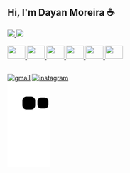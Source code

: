 ## Hi, I'm Dayan Moreira ☕
<!-- <img height="180em" src="https://github-readme-stats.vercel.app/api?username=dayanmoreira&show_icons=true&theme=dracula&include_all_commits=true&count_private=true"/>
  <img height="180em" src="https://github-readme-stats.vercel.app/api/top-langs/?dayanmoreira&layout=compact&langs_count=7&theme=dracula"/> -->

<!--.
- 🔭 I’m currently working on ...
- 🌱 I’m currently learning Java, Spring boot
- 👯 I’m looking to collaborate on ...
- 🤔 I’m looking for help with ...
- 💬 Ask me about ...
- 📫 How to reach me: ...
- 😄 Pronouns: ...
- ⚡ Fun fact: ...
-->
<div>
  <a href="https://github.com/dayanmoreira"</a>
  <img height="180em" src="https://github-readme-stats.vercel.app/api?username=dayanmoreira&show_icons=true&text_color=ffffff&include_all_commits=true&title_color=ffffff&icon_color=ffffff&bg_color=DEG,0f2027,203a43,2c5364&count_private=true">
  <img height="180em" src="https://github-readme-stats.vercel.app/api/top-langs/?username=dayanmoreira&text_color=ffffff&title_color=ffffff&bg_color=DEG,0f2027,203a43,2c5364&layout=compact">
</div>

<div style=display:inline_block><br>
  <img height=30px width=40px src="https://cdn.jsdelivr.net/gh/devicons/devicon/icons/html5/html5-plain-wordmark.svg"/>
  <img height=30px width=40px src="https://cdn.jsdelivr.net/gh/devicons/devicon/icons/css3/css3-plain-wordmark.svg"/>
  <img height=30px width=40px src="https://cdn.jsdelivr.net/gh/devicons/devicon/icons/bootstrap/bootstrap-original-wordmark.svg"/>
  <img height=30px width=40px src="https://cdn.jsdelivr.net/gh/devicons/devicon/icons/javascript/javascript-plain.svg"/>
  <img height=30px width=40px src="https://cdn.jsdelivr.net/gh/devicons/devicon/icons/java/java-original-wordmark.svg"/>
  <img height=30px width=40px src="https://cdn.jsdelivr.net/gh/devicons/devicon/icons/spring/spring-original.svg"/>
  <!--<img height=30px width=40px src="https://cdn.jsdelivr.net/gh/devicons/devicon/icons/gradle/gradle-plain-wordmark.svg"/>
  <img height=30px width=40px src="https://cdn.jsdelivr.net/gh/devicons/devicon/icons/kotlin/kotlin-original-wordmark.svg"/>
  <img height=30px width=40px src="https://cdn.jsdelivr.net/gh/devicons/devicon/icons/postgresql/postgresql-original-wordmark.svg" />
  <img height=30px width=40px src="https://cdn.jsdelivr.net/gh/devicons/devicon/icons/mysql/mysql-original-wordmark.svg"/>
  <img height=30px width=40px src="https://cdn.jsdelivr.net/gh/devicons/devicon/icons/docker/docker-original-wordmark.svg"/>-->
  
</div>

##

<div>
  <a href="#" target="blank"><img align="center" alt="gmail" src="https://img.shields.io/badge/Gmail-D14836?style=for-the-badge&logo=gmail&logoColor=white"</a>
  <a href="https://www.instagram.com/dayanmoreira25" target="blank"><img align="center" alt="instagram" src="https://img.shields.io/badge/Instagram-E4405F?style=for-the-badge&logo=instagram&logoColor=white"</a>
<!--   <a href="#" target="blank"><img align="center" alt="linkedin" src="https://img.shields.io/badge/LinkedIn-0077B5?style=for-the-badge&logo=linkedin&logoColor=white"</a>
  <a href="#" target="blank"><img align="center" alt="my site" src="https://img.shields.io/badge/website-000000?style=for-the-badge&logo=About.me&logoColor=white"</a>     -->
   
</div>
    <img src="https://github.com/dayanmoreira/dayanmoreira/blob/output/github-contribution-grid-snake.svg">
<div>    
<!--     <img src="https://github-readme-stats.vercel.app/api/pin/?username=dayanmoreira&repo=dayanmoreira&bg_color=DEG,0f2027,203a43,2c5364&text_color=ffffff"> -->
 </div>
<!--  ![Snake animation](https://github.com/dayanmoreira/dayanmoreira/blob/output/github-contribution-grid-snake.svg) -->
<!-- por as caixas de commits uma do lado da outra porem no mesmo tamanho, basta usar <img width="42%" src="link"> (para o 1 elemento) e <img width="50%" src="link"> (para o 2 elemento) -->
